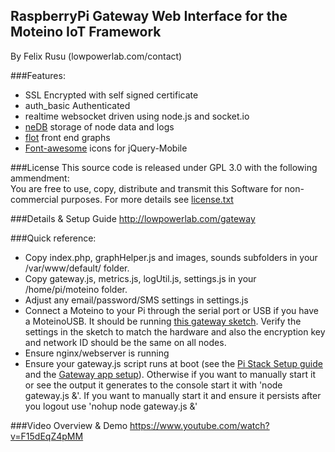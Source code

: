 RaspberryPi Gateway Web Interface for the Moteino IoT Framework
----------------
By Felix Rusu (lowpowerlab.com/contact)
<br/>

###Features:
- SSL Encrypted with self signed certificate
- auth_basic Authenticated
- realtime websocket driven using node.js and socket.io
- [neDB](https://github.com/louischatriot/nedb) storage of node data and logs
- [flot](http://flotcharts.org/) front end graphs
- [Font-awesome](http://htmlpreview.github.io/?https://github.com/dotcastle/jquery-mobile-font-awesome/blob/master/index.html) icons for jQuery-Mobile

###License
This source code is released under GPL 3.0 with the following ammendment:<br/>
You are free to use, copy, distribute and transmit this Software for non-commercial purposes.
For more details see [license.txt](https://github.com/LowPowerLab/RaspberryPi-Gateway/blob/master/license.txt)

###Details & Setup Guide
http://lowpowerlab.com/gateway

###Quick reference:
- Copy index.php, graphHelper.js and images, sounds subfolders in your /var/www/default/ folder.
- Copy gateway.js, metrics.js, logUtil.js, settings.js in your /home/pi/moteino folder.
- Adjust any email/password/SMS settings in settings.js
- Connect a Moteino to your Pi through the serial port or USB if you have a MoteinoUSB. It should be running [this gateway sketch](https://github.com/LowPowerLab/RFM69/tree/master/Examples/PiGateway). Verify the settings in the sketch to match the hardware and also the encryption key and network ID should be the same on all nodes.
- Ensure nginx/webserver is running
- Ensure your gateway.js script runs at boot (see the [Pi Stack Setup guide](http://lowpowerlab.com/gateway/#pisetup) and the [Gateway app setup](http://lowpowerlab.com/gateway/#sourcecode)). Otherwise if you want to manually start it or see the output it generates to the console start it with 'node gateway.js &'. If you want to manually start it and ensure it persists after you logout use 'nohup node gateway.js &'

###Video Overview & Demo
https://www.youtube.com/watch?v=F15dEqZ4pMM
